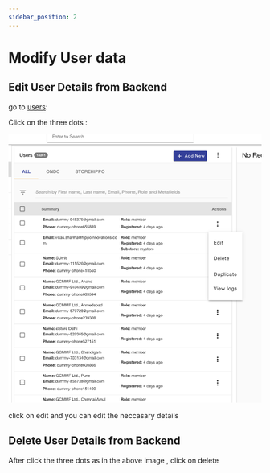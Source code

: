 ```yaml
---
sidebar_position: 2
---
```


# Modify User data

## Edit User Details from Backend


go to  [users](https://mystore.in/admin/entity/ms.users/view?section=all):

Click on the three dots : 

![Add User details](./img/edit_user_help.png)

click on edit and you can edit the neccasary details




[user_add]: ./img/users_add.png "Add User page"


## Delete User Details from Backend


After click the three dots as in the above image , click on delete
